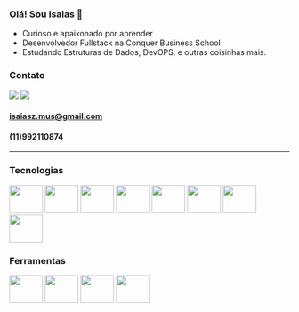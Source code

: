 ### Olá! Sou Isaias 👋

- Curioso e apaixonado por aprender
- Desenvolvedor Fullstack na Conquer Business School
- Estudando Estruturas de Dados, DevOPS, e outras coisinhas mais.

### Contato

<a href="mailto:isaiasz.mus@gmail.com"><img src="https://img.shields.io/badge/Gmail-D14836?style=for-the-badge&logo=gmail&logoColor=white"></a>
<a href="https://linkedin.com/in/isaiasz"><img src="https://img.shields.io/badge/LinkedIn-0077B5?style=for-the-badge&logo=linkedin&logoColor=white"></a>
#### isaiasz.mus@gmail.com

#### (11)992110874
---


<div>
  <h3>Tecnologias</h3>
  <img height="50" width="60" src="https://cdn.jsdelivr.net/gh/devicons/devicon/icons/java/java-original-wordmark.svg" />
  <img height="50" width="60" src="https://cdn.jsdelivr.net/gh/devicons/devicon/icons/spring/spring-original.svg" />
  <img height="50" width="60" src="https://cdn.jsdelivr.net/gh/devicons/devicon/icons/kotlin/kotlin-original.svg" />
  <img height="50" width="60" src="https://cdn.jsdelivr.net/gh/devicons/devicon/icons/html5/html5-original.svg" />
  <img height="50" width="60" src="https://cdn.jsdelivr.net/gh/devicons/devicon/icons/css3/css3-original.svg" />
  <img height="50" width="60" src="https://cdn.jsdelivr.net/gh/devicons/devicon/icons/bootstrap/bootstrap-plain.svg" />
  <img height="50" width="60" src="https://cdn.jsdelivr.net/gh/devicons/devicon/icons/arduino/arduino-original.svg" />
  <img height="50" width="60" src="https://cdn.jsdelivr.net/gh/devicons/devicon/icons/postgresql/postgresql-original-wordmark.svg" />
</div>
  
<div>
  <h3>Ferramentas</h3>
  <img height="50" width="60" src="https://cdn.jsdelivr.net/gh/devicons/devicon/icons/vscode/vscode-original.svg" />
  <img height="50" width="60" src="https://cdn.jsdelivr.net/gh/devicons/devicon/icons/jupyter/jupyter-original-wordmark.svg" />
  <img height="50" width="60" src="https://cdn.jsdelivr.net/gh/devicons/devicon/icons/git/git-original.svg" />
  <img height="50" width="60" src="https://cdn.jsdelivr.net/gh/devicons/devicon/icons/heroku/heroku-original.svg" />

</div>
